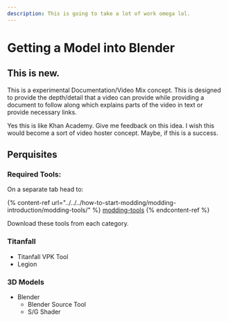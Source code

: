 ```yaml
---
description: This is going to take a lot of work omega lol.
---
```


# Getting a Model into Blender

## This is new.

This is a experimental Documentation/Video Mix concept. This is designed to provide the depth/detail that a video can provide while providing a document to follow along which explains parts of the video in text or provide necessary links.&#x20;

Yes this is like Khan Academy. Give me feedback on this idea. I wish this would become a sort of video hoster concept. Maybe, if this is a success.

## Perquisites&#x20;

### Required Tools:

On a separate tab head to:

{% content-ref url="../../../how-to-start-modding/modding-introduction/modding-tools/" %}
[modding-tools](../../../how-to-start-modding/modding-introduction/modding-tools/)
{% endcontent-ref %}

Download these tools from each category.&#x20;

### Titanfall

* Titanfall VPK Tool
* Legion

### 3D Models

* Blender
  * Blender Source Tool
  * S/G Shader
